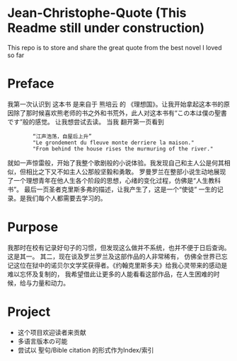 # Jean-Christophe-Quote (This Readme still under construction)
This repo is to store and share the great quote from the best novel I loved so far

# Preface
我第一次认识到 这本书 是来自于 熊培云 的 《理想国》。让我开始拿起这本书的原因除了那时候喜欢熊老师的书之外和书荒外，此人对这本书有“この本は僕の聖書です”般的感觉。
让我想尝试去读。 当我 翻开第一页看到

            “江声浩荡，自屋后上升”
            "Le grondement du fleuve monte derriere la maison."
            "From behind the house rises the murmuring of the river."
            
就如一声惊雷般，开始了我整个歌剧般的小说体验。我发现自己和主人公是何其相似，但相比之下又不如主人公那般坚毅和勇敢。
罗曼罗兰在整部小说生动地展现了一个理想青年在他人生各个阶段的思想，心绪的变化过程，仿佛是“人生教科书”。 最后一页圣者克里斯多弗的描述，让我产生了，这是一个“使徒”
一生的记录。是我们每个人都需要去学习的。

# Purpose
我那时在校有记录好句子的习惯，但发现这么做并不系统，也并不便于日后查询。这是其一。
其二，现在谈及罗兰罗兰及这部作品的人非常稀有， 仿佛全世界已忘记这位在狱中的诺贝尔文学奖获得者。《约翰克里斯多夫》给我心灵带来的感动是难以忘怀及复制的，
我希望借此让更多的人能看看这部作品，在人生困难的时候，给与力量和动力。

# Project
* 这个项目欢迎读者来贡献
* 多语言版本の可能
* 尝试以 聖句/Bible citation 的形式作为Index/索引
